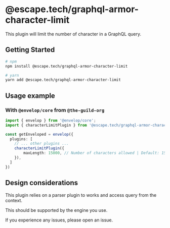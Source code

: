 # @escape.tech/graphql-armor-character-limit

This plugin will limit the number of character in a GraphQL query.

## Getting Started

```bash
# npm
npm install @escape.tech/graphql-armor-character-limit

# yarn
yarn add @escape.tech/graphql-armor-character-limit
```

## Usage example

### With `@envelop/core` from `@the-guild-org`

```typescript
import { envelop } from '@envelop/core';
import { characterLimitPlugin } from '@escape.tech/graphql-armor-character-limit';

const getEnveloped = envelop({
  plugins: [
    // ... other plugins ...
    characterLimitPlugin({
        maxLength: 15000, // Number of characters allowed | Default: 15000
    }),
  ]
})
```

## Design considerations

This plugin relies on a parser plugin to works and access query from the context.

This should be supported by the engine you use.

If you experience any issues, please open an issue.
